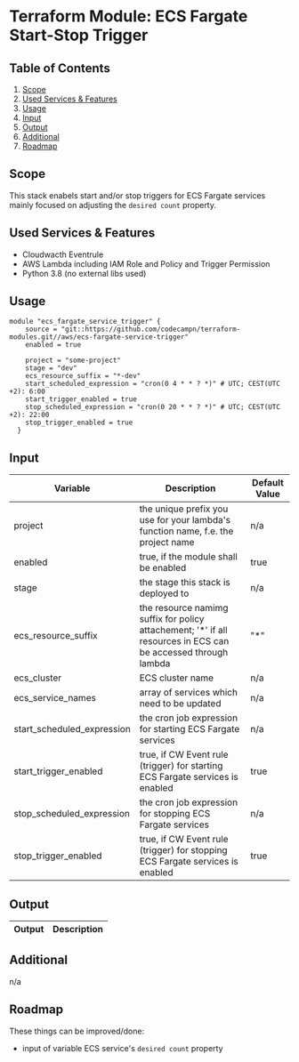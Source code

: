 # Terraform Module: ECS Fargate Start-Stop Trigger
## Table of Contents

1. [Scope](#scope)
2. [Used Services & Features](#services-and-features)
3. [Usage](#usage)
4. [Input](#input)
5. [Output](#output)
6. [Additional](#additional)
7. [Roadmap](#roadmap)
    
## Scope
This stack enabels start and/or stop triggers for ECS Fargate services mainly focused on adjusting the `desired count` property.

    
## Used Services & Features
* Cloudwacth Eventrule
* AWS Lambda including IAM Role and Policy and Trigger Permission
* Python 3.8 (no external libs used)

## Usage
```
module "ecs_fargate_service_trigger" {
    source = "git::https://github.com/codecampn/terraform-modules.git//aws/ecs-fargate-service-trigger"
    enabled = true
    
    project = "some-project"
    stage = "dev"
    ecs_resource_suffix = "*-dev"
    start_scheduled_expression = "cron(0 4 * * ? *)" # UTC; CEST(UTC +2): 6:00 
    start_trigger_enabled = true
    stop_scheduled_expression = "cron(0 20 * * ? *)" # UTC; CEST(UTC +2): 22:00 
    stop_trigger_enabled = true
  }
```

## Input
Variable | Description | Default Value
--- | --- | ---
project | the unique prefix you use for your lambda's function name, f.e. the project name | n/a
enabled | true, if the module shall be enabled | true
stage | the stage this stack is deployed to | n/a 
ecs_resource_suffix | the resource namimg suffix for policy attachement; '*' if all resources in ECS can be accessed through lambda | "*"
ecs_cluster | ECS cluster name | n/a
ecs_service_names | array of services which need to be updated | n/a
start_scheduled_expression | the cron job expression for starting ECS Fargate services | n/a
start_trigger_enabled | true, if  CW Event rule (trigger) for starting ECS Fargate services is enabled | true
stop_scheduled_expression | the cron job expression for stopping ECS Fargate services | n/a
stop_trigger_enabled |  true, if  CW Event rule (trigger) for stopping ECS Fargate services is enabled | true

## Output
Output | Description 
--- | --- 

## Additional
n/a

## Roadmap
These things can be improved/done:
* input of variable ECS service's `desired count` property

